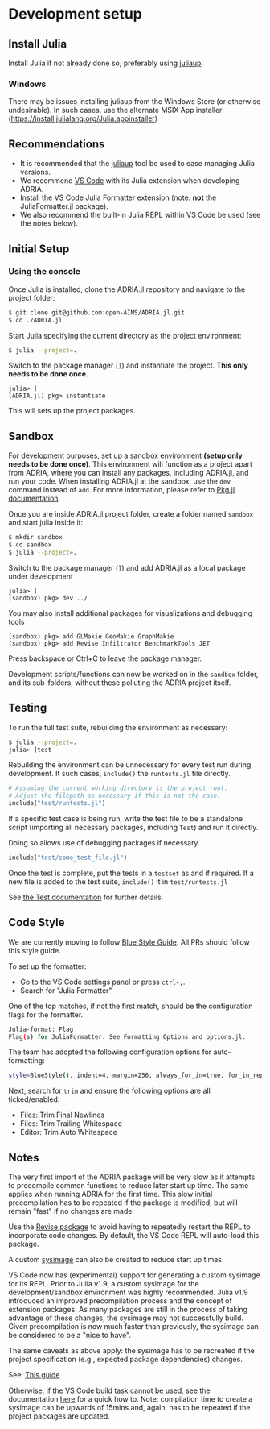 # Development setup

## Install Julia

Install Julia if not already done so, preferably using [juliaup](https://github.com/JuliaLang/juliaup).

### Windows

There may be issues installing juliaup from the Windows Store (or otherwise undesirable).
In such cases, use the alternate MSIX App installer (https://install.julialang.org/Julia.appinstaller)


## Recommendations

- It is recommended that the [juliaup](https://github.com/JuliaLang/juliaup) tool be used to ease managing Julia versions.
- We recommend [VS Code](https://code.visualstudio.com/) with its Julia extension when developing ADRIA.
- Install the VS Code Julia Formatter extension (note: **not** the JuliaFormatter.jl package).
- We also recommend the built-in Julia REPL within VS Code be used (see the notes below).


## Initial Setup

### Using the console

Once Julia is installed, clone the ADRIA.jl repository and navigate to the project folder:

```bash
$ git clone git@github.com:open-AIMS/ADRIA.jl.git
$ cd ./ADRIA.jl
```

Start Julia specifying the current directory as the project environment:

```bash
$ julia --project=.
```

Switch to the package manager (`]`) and instantiate the project. **This only needs to be done once**.

```julia-REPL
julia> ]
(ADRIA.jl) pkg> instantiate
```

This will sets up the project packages.

## Sandbox

For development purposes, set up a sandbox environment **(setup only needs to be done once)**.
This environment will function as a project apart from ADRIA, where you can install any
packages, including ADRIA.jl, and run your code. When installing ADRIA.jl at the sandbox,
use the `dev` command instead of `add`. For more information, please refer to
[Pkg.jl documentation](https://pkgdocs.julialang.org/v1/managing-packages/#developing).

Once you are inside ADRIA.jl project folder, create a folder named `sandbox` and start
julia inside it:

```bash
$ mkdir sandbox
$ cd sandbox
$ julia --project=.
```

Switch to the package manager (`]`) and add ADRIA.jl as a local package under development

```julia-REPL
julia> ]
(sandbox) pkg> dev ../
```

You may also install additional packages for visualizations and debugging tools

```julia-REPL
(sandbox) pkg> add GLMakie GeoMakie GraphMakie
(sandbox) pkg> add Revise Infiltrator BenchmarkTools JET
```

Press backspace or Ctrl+C to leave the package manager.

Development scripts/functions can now be worked on in the `sandbox` folder, and its
sub-folders, without these polluting the ADRIA project itself.


## Testing

To run the full test suite, rebuilding the environment as necessary:

```bash
$ julia --project=.
julia> ]test
```

Rebuilding the environment can be unnecessary for every test run during development.
It such cases, `include()` the `runtests.jl` file directly.

```bash
# Assuming the current working directory is the project root.
# Adjust the filepath as necessary if this is not the case.
include("test/runtests.jl")
```

If a specific test case is being run, write the test file to be a standalone script
(importing all necessary packages, including `Test`) and run it directly.

Doing so allows use of debugging packages if necessary.

```bash
include("test/some_test_file.jl")
```

Once the test is complete, put the tests in a `testset` as and if required.
If a new file is added to the test suite, `include()` it in `test/runtests.jl`

See [the Test documentation](https://docs.julialang.org/en/v1/stdlib/Test/#Basic-Unit-Tests)
for further details.


## Code Style

We are currently moving to follow [Blue Style Guide](https://github.com/invenia/BlueStyle).
All PRs should follow this style guide.

To set up the formatter:

- Go to the VS Code settings panel or press `ctrl+,`.
- Search for "Julia Formatter"

One of the top matches, if not the first match, should be the configuration flags for the
formatter.

```bash
Julia-format: Flag
Flag(s) for JuliaFormatter. See Formatting Options and options.jl.
```

The team has adopted the following configuration options for auto-formatting:

```bash
style=BlueStyle(), indent=4, margin=256, always_for_in=true, for_in_replacement="∈", whitespace_typedefs=true, import_to_using=true, align_struct_field=true, align_assignment=false, align_conditional=true, align_pair_arrow=false, normalize_line_endings="unix", align_matrix=true, join_lines_based_on_source=true, indent_submodule=true, surround_whereop_typeparameters=false, yas_style_nesting=true
```

Next, search for `trim` and ensure the following options are all ticked/enabled:

- Files: Trim Final Newlines
- Files: Trim Trailing Whitespace
- Editor: Trim Auto Whitespace

## Notes

The very first import of the ADRIA package will be very slow as it attempts to precompile common functions to reduce later start up time.
The same applies when running ADRIA for the first time. This slow initial precompilation has to be repeated if the package is modified, but will remain "fast" if no changes are made.

Use the [Revise package](https://github.com/timholy/Revise.jl) to avoid having to repeatedly restart the REPL to incorporate code changes.
By default, the VS Code REPL will auto-load this package.

A custom [sysimage](https://julialang.github.io/PackageCompiler.jl/dev/sysimages.html) can also be created to reduce start up times.

VS Code now has (experimental) support for generating a custom sysimage for its REPL.
Prior to Julia v1.9, a custom sysimage for the development/sandbox environment was highly recommended.
Julia v1.9 introduced an improved precompilation process and the concept of extension packages.
As many packages are still in the process of taking advantage of these changes, the sysimage may not
successfully build. Given precompilation is now much faster than previously, the sysimage can be
considered to be a "nice to have".

The same caveats as above apply: the sysimage has to be recreated if the project specification (e.g., expected package dependencies) changes.

See: [This guide](https://www.julia-vscode.org/docs/dev/userguide/compilesysimage/)

Otherwise, if the VS Code build task cannot be used, see the documentation [here](https://github.com/open-AIMS/ADRIA.jl/tree/main/build) for a quick how to.
Note: compilation time to create a sysimage can be upwards of 15mins and, again, has to be repeated if the project packages are updated.
